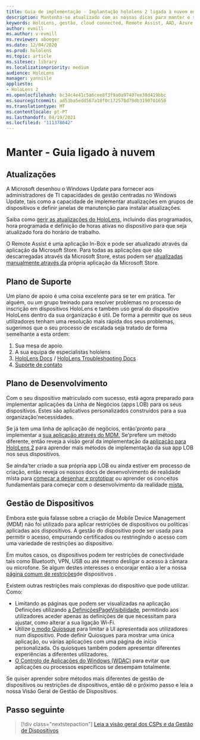 ```yaml
---
title: Guia de implementação - Implantação hololens 2 ligada à nuvem em escala com assistência remota - Manter
description: Mantenha-se atualizado com as nossas dicas para manter e suportar dispositivos HoloLens numa rede Cloud Connected.
keywords: HoloLens, gestão, cloud connected, Remote Assist, AAD, Azure AD, MDM, Mobile Device Management
author: evmill
ms.author: v-evmill
ms.reviewer: aboeger
ms.date: 12/04/2020
ms.prod: hololens
ms.topic: article
ms.sitesec: library
ms.localizationpriority: medium
audience: HoloLens
manager: yannisle
appliesto:
- HoloLens 2
ms.openlocfilehash: bc34c4e41c5a6cee8f3f9a0a97407ee38d419bbc
ms.sourcegitcommit: ad53ba5edd567a18f0c172578d78db3190701650
ms.translationtype: MT
ms.contentlocale: pt-PT
ms.lasthandoff: 04/19/2021
ms.locfileid: "111378642"
---
```

# <a name="maintain---cloud-connected-guide"></a>Manter - Guia ligado à nuvem

## <a name="updates"></a>Atualizações

A Microsoft desenhou o Windows Update para fornecer aos administradores de TI capacidades de gestão centradas no Windows Update, tais como a capacidade de implementar atualizações em grupos de dispositivos e definir janelas de manutenção para instalar atualizações.

Saiba como [gerir as atualizações do HoloLens,](https://docs.microsoft.com/hololens/hololens-updates) incluindo dias programados, hora programada e definição de horas ativas no dispositivo para que seja atualizado fora do horário de trabalho.

O Remote Assist é uma aplicação In-Box e pode ser atualizado através da aplicação da Microsoft Store. Para todas as aplicações que são descarregadas através da Microsoft Store, estas podem ser [atualizadas manualmente através da](https://docs.microsoft.com/hololens/holographic-store-apps#update-apps) própria aplicação da Microsoft Store.

## <a name="support-plan"></a>Plano de Suporte

Um plano de apoio é uma coisa excelente para se ter em prática. Ter alguém, ou um grupo treinado para resolver problemas no processo de inscrição em dispositivos HoloLens e também uso geral do dispositivo HoloLens dentro da sua organização é útil. De forma a permitir que os seus utilizadores tenham uma resolução mais rápida dos seus problemas, sugerimos que o seu processo de escalada seja tratado de forma semelhante a esta ordem:

1. Sua mesa de apoio.
2. A sua equipa de especialistas hololens
3. [HoloLens Docs](https://docs.microsoft.com/hololens/)  /  [HoloLens Troubleshooting Docs](https://docs.microsoft.com/hololens/hololens-troubleshooting)
4. [Suporte de contato](https://support.serviceshub.microsoft.com/supportforbusiness/create?sapId=e9391227-fa6d-927b-0fff-f96288631b8f)

## <a name="development-plan"></a>Plano de Desenvolvimento

Com o seu dispositivo matriculado com sucesso, está agora preparado para implementar aplicações da Linha de Negócios (apps LOB) para os seus dispositivos. Estes são aplicativos personalizados construídos para a sua organização&#39;necessidades.

Se já tem uma linha de aplicação de negócios, então&#39;pronto para implementar a [sua aplicação através do MDM.](https://docs.microsoft.com/hololens/app-deploy-intune) Se&#39;prefere um método diferente, então reveja a visão geral da implementação da [aplicação para HoloLens 2](https://docs.microsoft.com/hololens/app-deploy-overview) para aprender mais métodos de implementação da sua app LOB nos seus dispositivos.

Se ainda&#39;ter criado a sua própria app LOB ou ainda estiver em processo de criação, então reveja os nossos docs de desenvolvimento de realidade mista para [começar a desenhar e prototipar](https://docs.microsoft.com/windows/mixed-reality/design/design) ou aprender os conceitos fundamentais para começar com o desenvolvimento da realidade [mista.](https://docs.microsoft.com/windows/mixed-reality/discover/get-started-with-mr)

## <a name="device-management"></a>Gestão de Dispositivos 

Embora este guia falasse sobre a criação de Mobile Device Management (MDM) não foi utilizado para aplicar restrições de dispositivos ou políticas aplicadas aos dispositivos. A gestão do dispositivo pode ser usada para permitir o acesso, empurrando certificados ou restringindo o acesso com uma variedade de restrições ao dispositivo. 

Em muitos casos, os dispositivos podem ter restrições de conectividade tais como Bluetooth, VPN, USB ou até mesmo desligar o acesso à câmara ou microfone. Se algum destes interesses o encorajar então a ler a nossa [página comum de restrições](hololens-common-device-restrictions.md)de dispositivos .

Existem outras restrições mais complexas do dispositivo que pode utilizar. Como:

- Limitando as páginas que podem ser visualizadas na aplicação Definições utilizando [a DefiniçõesPageVisibilidade](settings-uri-list.md), permitindo aos utilizadores aceder apenas às definições de que necessitam para ajustar, como alterar a sua ligação Wi-Fi.
- Utilize [o modo Quiosque](hololens-kiosk.md) para limitar a UI apresentada aos utilizadores num dispositivo. Pode definir Quiosques para mostrar uma única aplicação, ou várias aplicações com uma página de início personalizada. Os quiosques também podem apresentar diferentes experiências a diferentes utilizadores.  
- [O Controlo de Aplicações do Windows (WDAC)](windows-defender-application-control-wdac.md) para evitar que aplicações ou processos específicos se desempam totalmente.

Se quiser aprender sobre métodos mais diferentes de gestão de dispositivos ou restrições de dispositivos, então dê o próximo passo e leia a nossa Visão Geral de Gestão de Dispositivos.

## <a name="next-step"></a>Passo seguinte

> [!div class="nextstepaction"]
> [Leia a visão geral dos CSPs e da Gestão de Dispositivos](hololens-csp-policy-overview.md)